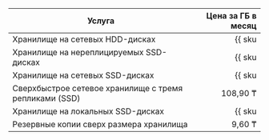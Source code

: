 | Услуга                                  | Цена за ГБ в месяц                                                         |
|-----------------------------------------|---------------------------------------------------------------------------:|
| Хранилище на сетевых HDD-дисках         | {{ sku|KZT|mdb.cluster.network-hdd.greenplum|month|string }}               |
| Хранилище на нереплицируемых SSD-дисках | {{ sku|KZT|mdb.cluster.network-ssd-nonreplicated.greenplum|month|string }} |
| Хранилище на сетевых SSD-дисках         | {{ sku|KZT|mdb.cluster.network-nvme.greenplum|month|string }}              |
| Сверхбыстрое сетевое хранилище с тремя репликами (SSD) | 108,90 ₸ |
| Хранилище на локальных SSD-дисках       | {{ sku|KZT|mdb.cluster.local-nvme.greenplum|month|string }}                |
| Резервные копии сверх размера хранилища | 9,60 ₸                                                                     |
